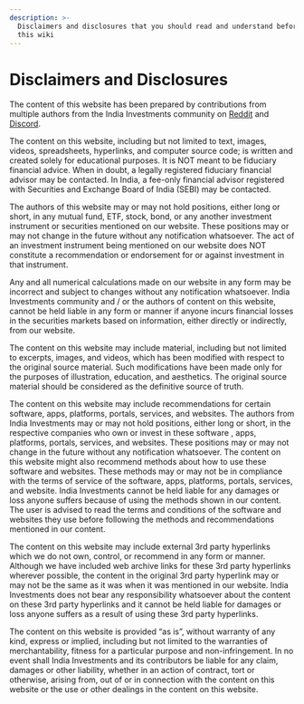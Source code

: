 ```yaml
---
description: >-
  Disclaimers and disclosures that you should read and understand before reading
  this wiki
---
```


# Disclaimers and Disclosures

The content of this website has been prepared by contributions from multiple authors from the India Investments community on [Reddit](https://www.reddit.com/r/IndiaInvestments/) and [Discord](https://discord.gg/hqBNg4u).

The content on this website, including but not limited to text, images, videos, spreadsheets, hyperlinks, and computer source code; is written and created solely for educational purposes. It is NOT meant to be fiduciary financial advice. When in doubt, a legally registered fiduciary financial advisor may be contacted. In India, a fee-only financial advisor registered with Securities and Exchange Board of India \(SEBI\) may be contacted.

The authors of this website may or may not hold positions, either long or short, in any mutual fund, ETF, stock, bond, or any another investment instrument or securities mentioned on our website. These positions may or may not change in the future without any notification whatsoever. The act of an investment instrument being mentioned on our website does NOT constitute a recommendation or endorsement for or against investment in that instrument.

Any and all numerical calculations made on our website in any form may be incorrect and subject to changes without any notification whatsoever. India Investments community and / or the authors of content on this website, cannot be held liable in any form or manner if anyone incurs financial losses in the securities markets based on information, either directly or indirectly, from our website.

The content on this website may include material, including but not limited to excerpts, images, and videos, which has been modified with respect to the original source material. Such modifications have been made only for the purposes of illustration, education, and aesthetics. The original source material should be considered as the definitive source of truth.

The content on this website may include recommendations for certain software, apps, platforms, portals, services, and websites. The authors from India Investments may or may not hold positions, either long or short, in the respective companies who own or invest in these software , apps, platforms, portals, services, and websites. These positions may or may not change in the future without any notification whatsoever. The content on this website might also recommend methods about how to use these software and websites. These methods may or may not be in compliance with the terms of service of the software, apps, platforms, portals, services, and website. India Investments cannot be held liable for any damages or loss anyone suffers because of using the methods shown in our content. The user is advised to read the terms and conditions of the software and websites they use before following the methods and recommendations mentioned in our content.

The content on this website may include external 3rd party hyperlinks which we do not own, control, or recommend in any form or manner. Although we have included web archive links for these 3rd party hyperlinks wherever possible, the content in the original 3rd party hyperlink may or may not be the same as it was when it was mentioned in our website. India Investments does not bear any responsibility whatsoever about the content on these 3rd party hyperlinks and it cannot be held liable for damages or loss anyone suffers as a result of using these 3rd party hyperlinks.

The content on this website is provided “as is”, without warranty of any kind, express or implied, including but not limited to the warranties of merchantability, fitness for a particular purpose and non-infringement. In no event shall India Investments and its contributors be liable for any claim, damages or other liability, whether in an action of contract, tort or otherwise, arising from, out of or in connection with the content on this website or the use or other dealings in the content on this website.

